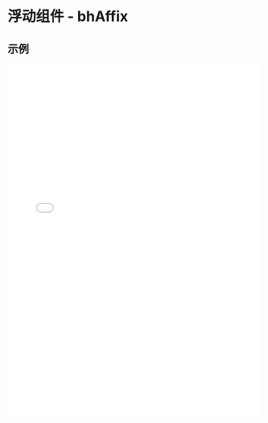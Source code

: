 # 浮动组件 - bhAffix

## 示例

<iframe width="100%" height="700" src="//jsrun.net/X4pKp/embedded/all/light/" allowfullscreen="allowfullscreen" frameborder="0"></iframe>